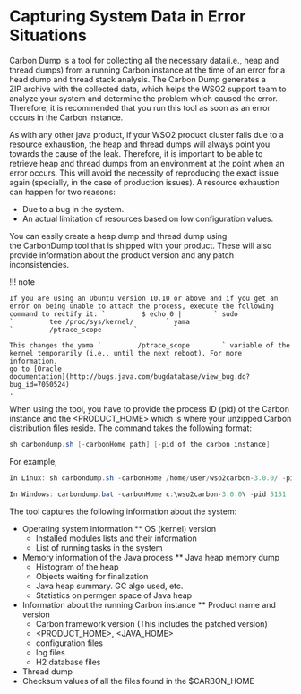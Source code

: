 # Capturing System Data in Error Situations

Carbon Dump is a tool for collecting all the necessary data(i.e., heap
and thread dumps) from a running Carbon instance at the time of an error
for a head dump and thread stack analysis. The Carbon Dump generates a
ZIP archive with the collected data, which helps the WSO2 support team
to analyze your system and determine the problem which caused the error.
Therefore, it is recommended that you run this tool as soon as an error
occurs in the Carbon instance.

As with any other java product, if your WSO2 product cluster fails due
to a resource exhaustion, the heap and thread dumps will always point
you towards the cause of the leak. Therefore, it is important to be able
to retrieve heap and thread dumps from an environment at the point when
an error occurs. This will avoid the necessity of reproducing the exact
issue again (specially, in the case of production issues). A resource
exhaustion can happen for two reasons:

-   Due to a bug in the system.
-   An actual limitation of resources based on low configuration values.

You can easily create a heap dump and thread dump using
the CarbonDump tool that is shipped with your product. These will also
provide information about the product version and any patch
inconsistencies.

!!! note
    
    If you are using an Ubuntu version 10.10 or above and if you get an
    error on being unable to attach the process, execute the following
    command to rectify it: `         $ echo 0 |        ` sudo
    `         tee /proc/sys/kernel/        ` yama
    `         /ptrace_scope        `
    
    This changes the yama `         /ptrace_scope        ` variable of the
    kernel temporarily (i.e., until the next reboot). For more information,
    go to [Oracle
    documentation](http://bugs.java.com/bugdatabase/view_bug.do?bug_id=7050524)
    .
    

When using the tool, you have to provide the process ID (pid) of the
Carbon instance and the \<PRODUCT\_HOME\> which is where your unzipped
Carbon distribution files reside. The command takes the following
format:

``` java
sh carbondump.sh [-carbonHome path] [-pid of the carbon instance]
```

For example,

``` java
In Linux: sh carbondump.sh -carbonHome /home/user/wso2carbon-3.0.0/ -pid 5151

In Windows: carbondump.bat -carbonHome c:\wso2carbon-3.0.0\ -pid 5151
```

The tool captures the following information about the system:

-   Operating system information \*\* OS (kernel) version
    -   Installed modules lists and their information
    -   List of running tasks in the system
-   Memory information of the Java process \*\* Java heap memory dump
    -   Histogram of the heap
    -   Objects waiting for finalization
    -   Java heap summary. GC algo used, etc.
    -   Statistics on permgen space of Java heap
-   Information about the running Carbon instance \*\* Product name and
    version
    -   Carbon framework version (This includes the patched version)
    -   \<PRODUCT\_HOME\>, \<JAVA\_HOME\>
    -   configuration files
    -   log files
    -   H2 database files
-   Thread dump
-   Checksum values of all the files found in the $CARBON\_HOME
